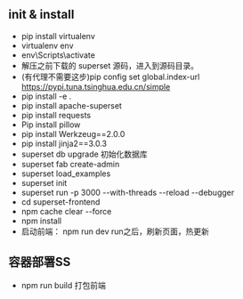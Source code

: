 ## init & install

- pip install virtualenv
- virtualenv env
- env\Scripts\activate
- 解压之前下载的 superset 源码，进入到源码目录。
- (有代理不需要这步)pip config set global.index-url https://pypi.tuna.tsinghua.edu.cn/simple
- pip install -e .
- pip install apache-superset
- pip install requests
- Pip install pillow
- pip install Werkzeug==2.0.0
- pip install jinja2==3.0.3
- superset db upgrade 初始化数据库
- superset fab create-admin
- superset load_examples
- superset init
- superset run -p 3000 --with-threads --reload --debugger
- cd superset-frontend
-  npm cache clear --force  
- npm install 
- 启动前端： npm run dev     run之后，刷新页面，热更新

## 容器部署SS

- npm run build 打包前端
